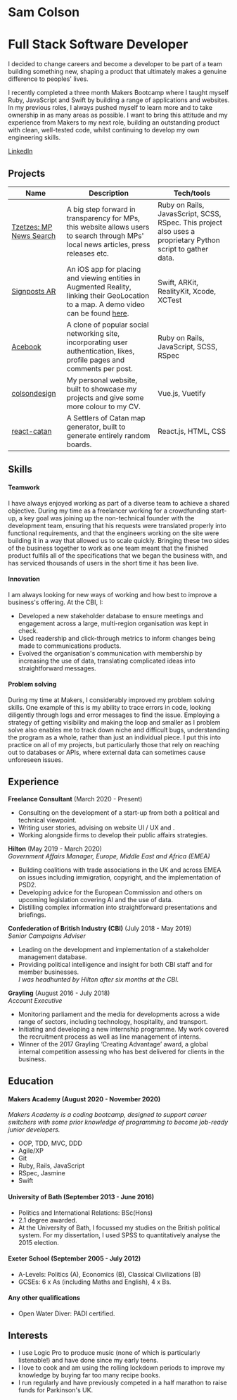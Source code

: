 # Sam Colson
# Full Stack Software Developer

I decided to change careers and become a developer to be part of a team building something new, shaping a product that ultimately makes a genuine difference to peoples' lives.

I recently completed a three month Makers Bootcamp where I taught myself Ruby, JavaScript and Swift by building a range of applications and websites. In my previous roles, I always pushed myself to learn more and to take ownership in as many areas as possible. I want to bring this attitude and my experience from Makers to my next role, building an outstanding product with clean, well-tested code, whilst continuing to develop my own engineering skills.

[LinkedIn](https://www.linkedin.com/in/samcolson/)

## Projects

| Name                         | Description                            | Tech/tools        |
| ---------------------------- | -----------------                      | ----------------- |
| [Tzetzes: MP News Search](https://github.com/samcolson4/tzetzes-mps)          | A big step forward in transparency for MPs, this website allows users to search through MPs' local news articles, press releases etc. | Ruby on Rails, JavasScript, SCSS, RSpec. This project also uses a proprietary Python script to gather data. |
| [Signposts AR](https://github.com/samcolson4/signposts-AR)          | An iOS app for placing and viewing entities in Augmented Reality, linking their GeoLocation to a map. A demo video can be found [here](https://www.youtube.com/watch?v=Crr90faZCcw).                    | Swift, ARKit, RealityKit, Xcode, XCTest |
| [Acebook](https://github.com/samcolson4/acebook-team-rex)                         | A clone of popular social networking site, incorporating user authentication, likes, profile pages and comments per post.                            | Ruby on Rails, JavaScript, SCSS, RSpec        |
| [colsondesign](https://github.com/samcolson4/colson-design-v3)                         | My personal website, built to showcase my projects and give some more colour to my CV.                          | Vue.js, Vuetify |
| [react-catan](https://github.com/samcolson4/react-catan) | A Settlers of Catan map generator, built to generate entirely random boards. | React.js, HTML, CSS |

## Skills
#### Teamwork
I have always enjoyed working as part of a diverse team to achieve a shared objective. During my time as a freelancer working for a crowdfunding start-up, a key goal was joining up the non-technical founder with the development team, ensuring that his requests were translated properly into functional requirements, and that the engineers working on the site were building it in a way that allowed us to scale quickly. Bringing these two sides of the business together to work as one team meant that the finished product fulfils all of the specifications that we began the business with, and has serviced thousands of users in the short time it has been live.

#### Innovation
I am always looking for new ways of working and how best to improve a business's offering. At the CBI, I:
- Developed a new stakeholder database to ensure meetings and engagement across a large, multi-region organisation was kept in check.
- Used readership and click-through metrics to inform changes being made to communications products.
- Evolved the organisation's communication with membership by increasing the use of data, translating complicated ideas into straightforward messages.

#### Problem solving
During my time at Makers, I considerably improved my problem solving skills. One example of this is my ability to trace errors in code, looking diligently through logs and error messages to find the issue. Employing a strategy of getting visibility and making the loop and smaller as I problem solve also enables me to track down niche and difficult bugs, understanding the program as a whole, rather than just an individual piece. I put this into practice on all of my projects, but particularly those that rely on reaching out to databases or APIs, where external data can sometimes cause unforeseen issues.


## Experience

**Freelance Consultant** (March 2020 - Present)  
- Consulting on the development of a start-up from both a political and technical viewpoint. 
- Writing user stories, advising on website UI / UX and .
- Working alongside firms to develop their public affairs strategies.

**Hilton** (May 2019 - March 2020)   
_Government Affairs Manager, Europe, Middle East and Africa (EMEA)_

- Building coalitions with trade associations in the UK and across EMEA on issues including immigration, copyright, and the implementation of PSD2.
- Developing advice for the European Commission and others on upcoming legislation covering AI and the use of data.
- Distilling complex information into straightforward presentations and briefings.

**Confederation of British Industry (CBI)** (July 2018 - May 2019)  
_Senior Campaigns Adviser_

- Leading on the development and implementation of a stakeholder management database.
- Providing political intelligence and insight for both CBI staff and for member businesses.  
_I was headhunted by Hilton after six months at the CBI._

**Grayling** (August 2016 - July 2018)  
_Account Executive_
- Monitoring parliament and the media for developments across a wide range of sectors, including technology, hospitality, and transport.
- Initiating and developing a new internship programme. My work covered the recruitment process as well as line management of interns.
- Winner of the 2017 Grayling ‘Creating Advantage’ award, a global internal competition assessing who has best delivered for clients in the business.

## Education

#### Makers Academy (August 2020 - November 2020)  
_Makers Academy is a coding bootcamp, designed to support career switchers with some prior knowledge of programming to become job-ready junior developers._
- OOP, TDD, MVC, DDD
- Agile/XP
- Git
- Ruby, Rails, JavaScript
- RSpec, Jasmine
- Swift

#### University of Bath (September 2013 - June 2016)  
- Politics and International Relations: BSc(Hons)
- 2.1 degree awarded.
- At the University of Bath, I focussed my studies on the British political system. For my dissertation, I used SPSS to quantitatively analyse the 2015 election.

#### Exeter School (September 2005 - July 2012)  
- A-Levels: Politics (A), Economics (B), Classical Civilizations (B)
- GCSEs: 6 x As (including Maths and English), 4 x Bs.

#### Any other qualifications  
- Open Water Diver: PADI certified.

## Interests  
- I use Logic Pro to produce music (none of which is particularly listenable!) and have done since my early teens.
- I love to cook and am using the rolling lockdown periods to improve my knowledge by buying far too many recipe books.
- I run regularly and have previously competed in a half marathon to raise funds for Parkinson's UK.
